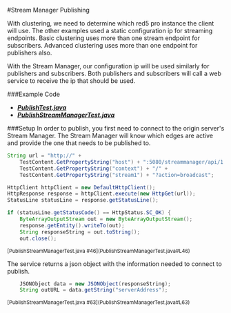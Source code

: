 #Stream Manager Publishing

With clustering, we need to determine which red5 pro instance the client will use. The other examples used a static configuration ip for streaming endpoints. Basic clustering uses more than one stream endpoint for subscribers. Advanced clustering uses more than one endpoint for publishers also.With the Stream Manager, our configuration ip will be used similarly for publishers and subscribers. Both publishers and subscribers will call a web service to receive the ip that should be used.

###Example Code
- ***[PublishTest.java](../PublishTest/PublishTest.java)***
- ***[PublishStreamManagerTest.java](PublishStreamManagerTest.java)***

###Setup
In order to publish, you first need to connect to the origin server's Stream Manager. The Stream Manager will know which edges are active and provide the one that needs to be published to.

```Java
String url = "http://" +
	TestContent.GetPropertyString("host") + ":5080/streammanager/api/1.0/event/" +
	TestContent.GetPropertyString("context") + "/" +
	TestContent.GetPropertyString("stream1") + "?action=broadcast";

HttpClient httpClient = new DefaultHttpClient();
HttpResponse response = httpClient.execute(new HttpGet(url));
StatusLine statusLine = response.getStatusLine();

if (statusLine.getStatusCode() == HttpStatus.SC_OK) {
	ByteArrayOutputStream out = new ByteArrayOutputStream();
	response.getEntity().writeTo(out);
	String responseString = out.toString();
	out.close();
```
<sup>
[PublishStreamManagerTest.java #46](PublishStreamManagerTest.java#L46)
</sup>

The service returns a json object with the information needed to connect to publish.

```Java
	JSONObject data = new JSONObject(responseString);
	String outURL = data.getString("serverAddress");
```
<sup>
[PublishStreamManagerTest.java #63](PublishStreamManagerTest.java#L63)
</sup>
